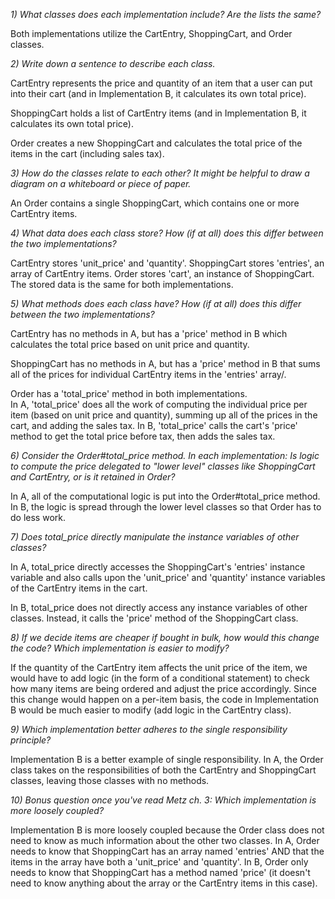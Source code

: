*1) What classes does each implementation include? Are the lists the same?*

Both implementations utilize the CartEntry, ShoppingCart, and Order classes.

*2) Write down a sentence to describe each class.*

CartEntry represents the price and quantity of an item that a user can put into their cart (and in Implementation B, it calculates its own total price).

ShoppingCart holds a list of CartEntry items (and in Implementation B, it calculates its own total price).

Order creates a new ShoppingCart and calculates the total price of the items in the cart (including sales tax).

*3) How do the classes relate to each other? It might be helpful to draw a diagram on a whiteboard or piece of paper.*

An Order contains a single ShoppingCart, which contains one or more CartEntry items.


*4) What data does each class store? How (if at all) does this differ between the two implementations?*

CartEntry stores 'unit_price' and 'quantity'.
ShoppingCart stores 'entries', an array of CartEntry items.  Order stores 'cart', an instance of ShoppingCart.
The stored data is the same for both implementations.

*5) What methods does each class have? How (if at all) does this differ between the two implementations?*

CartEntry has no methods in A, but has a 'price' method in B which calculates the total price based on unit price and quantity.

ShoppingCart has no methods in A, but has a 'price' method in B that sums all of the prices for individual CartEntry items in the 'entries' array/.

Order has a 'total_price' method in both implementations.  
In A, 'total_price' does all the work of computing the individual price per item (based on unit price and quantity), summing up all of the prices in the cart, and adding the sales tax.
In B, 'total_price' calls the cart's 'price' method to get the total price before tax, then adds the sales tax.


*6) Consider the Order#total_price method. In each implementation:
Is logic to compute the price delegated to "lower level" classes like ShoppingCart and CartEntry, or is it retained in Order?*

In A, all of the computational logic is put into the Order#total_price method.  In B, the logic is spread through the lower level classes so that Order has to do less work.


*7) Does total_price directly manipulate the instance variables of other classes?*

In A, total_price directly accesses the ShoppingCart's 'entries' instance variable and also calls upon the 'unit_price' and 'quantity' instance variables of the CartEntry items in the cart.

In B, total_price does not directly access any instance variables of other classes.  Instead, it calls the 'price' method of the ShoppingCart class.


*8) If we decide items are cheaper if bought in bulk, how would this change the code? Which implementation is easier to modify?*

If the quantity of the CartEntry item affects the unit price of the item, we would have to add logic (in the form of a conditional statement) to check how many items are being ordered and adjust the price accordingly.  Since this change would happen on a per-item basis, the code in Implementation B would be much easier to modify (add logic in the CartEntry class).



*9) Which implementation better adheres to the single responsibility principle?*

Implementation B is a better example of single responsibility.  In A, the Order class takes on the responsibilities of both the CartEntry and ShoppingCart classes, leaving those classes with no methods.


*10) Bonus question once you've read Metz ch. 3: Which implementation is more loosely coupled?*

Implementation B is more loosely coupled because the Order class does not need to know as much information about the other two classes.  In A, Order needs to know that ShoppingCart has an array named 'entries' AND that the items in the array have both a 'unit_price' and 'quantity'.  In B, Order only needs to know that ShoppingCart has a method named 'price' (it doesn't need to know anything about the array or the CartEntry items in this case).
